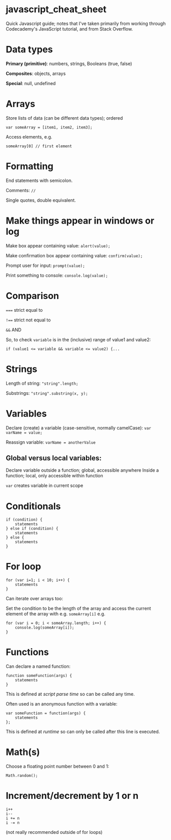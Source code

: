 javascript_cheat_sheet
======================

Quick Javascript guide; notes that I've taken primarily from working through Codecademy's JavaScript tutorial, and from Stack Overflow.

# Data types
**Primary (primitive)**: numbers, strings, Booleans (true, false)

**Composites**: objects, arrays

**Special**: null, undefined

# Arrays
Store lists of data (can be different data types); ordered

    var someArray = [item1, item2, item3];
	
Access elements, e.g.

    someArray[0] // first element

# Formatting
End statements with semicolon.

Comments: `//`

Single quotes, double equivalent.

# Make things appear in windows or log
Make box appear containing value:
`alert(value);`

Make confirmation box appear containing value:
`confirm(value);`

Prompt user for input:
`prompt(value);`

Print something to console:
`console.log(value);`

# Comparison
`===` strict equal to

`!==` strict not equal to

`&&` AND

So, to check `variable` is in the (inclusive) range of value1 and value2:

    if (value1 <= variable && variable <= value2) {...

# Strings
Length of string: `"string".length;`

Substrings: `"string".substring(x, y);`

# Variables
Declare (create) a variable (case-sensitive, normally camelCase):
`var varName = value;`

Reassign variable:
`varName = anotherValue`

## Global versus local variables:
Declare variable outside a function; global, accessible anywhere
Inside a function; local, only accessible within function

`var` creates variable in current scope 

# Conditionals

    if (condition) {
        statements
    } else if (condition) {
        statements
    } else {
        statements
    }

# For loop

    for (var i=1; i < 10; i++) {
        statements
    }

Can iterate over arrays too:

Set the condition to be the length of the array and access the current element of the array with e.g. `someArray[i]` e.g.

    for (var i = 0; i < someArray.length; i++) {
        console.log(someArray[i]);
    }
    
# Functions
Can declare a named function:

    function someFunction(args) {
        statements
    }

This is defined at *script parse time* so can be called any time.

Often used is an anonymous function with a variable:

    var someFunction = function(args) {
        statements
    };

This is defined at *runtime* so can only be called after this line is executed.

# Math(s)
Choose a floating point number between 0 and 1: 
    
    Math.random();
	
# Increment/decrement by 1 or n

    i++ 
    i--
    i += n
    i -= n

(not really recommended outside of for loops)
